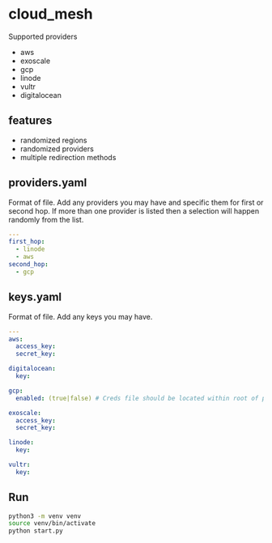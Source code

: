 # cloud_mesh
Supported providers
- aws
- exoscale
- gcp 
- linode
- vultr
- digitalocean

## features
- randomized regions
- randomized providers
- multiple redirection methods

## providers.yaml
Format of file. Add any providers you may have and specific them for first or second hop.
If more than one provider is listed then a selection will happen randomly from the list. 
```yaml
---
first_hop:
  - linode
  - aws
second_hop:
  - gcp
```

## keys.yaml
Format of file. Add any keys you may have.
```yaml
---
aws:
  access_key: 
  secret_key: 

digitalocean:
  key: 

gcp:
  enabled: (true|false) # Creds file should be located within root of project named gcp_creds.json

exoscale:
  access_key: 
  secret_key: 

linode:
  key: 

vultr:
  key: 
```
## Run
```bash
python3 -m venv venv
source venv/bin/activate
python start.py
```
